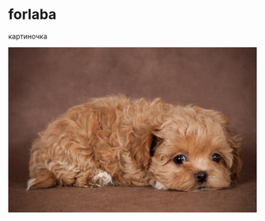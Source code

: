 # forlaba

картиночка

![alt text](https://github.com/AnnPetrosian/exxp/blob/main/%D0%91%D1%83%D0%B1%D1%83%D1%81%D0%B8%D0%BA.jpg "Описание будет тут")

